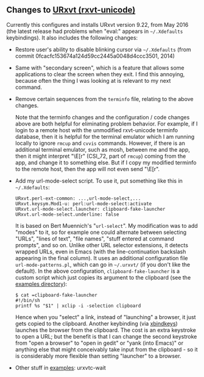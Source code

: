 ## Changes to [URxvt (rxvt-unicode)](http://software.schmorp.de/pkg/rxvt-unicode.html)

Currently this configures and installs URxvt version 9.22, from May 2016 (the latest release had problems when "eval:" appears in `~/.Xdefaults` keybindings). It also includes the following changes:

* Restore user's ability to disable blinking cursor via `~/.Xdefaults` (from commit 0fcacfc153674a124d59cc2445a0048d4ccc3501, 2014)

* Same with "secondary screen", which is a feature that allows some applications to clear the screen when they exit. I find this annoying, because often the thing I was looking at is relevant to my next command.

* Remove certain sequences from the `terminfo` file, relating to the above changes.

  Note that the terminfo changes and the configuration / code changes above are both helpful for eliminating problem behavior. For example, if I login to a remote host with the unmodified rxvt-unicode terminfo database, then it is helpful for the terminal emulator which I am running locally to ignore `rmcup` and `cvvis` commands. However, if there is an additional terminal emulator, such as mosh, between me and the app, then it might interpret "\E[r" (CSI_72, part of `rmcup`) coming from the app, and change it to something else. But if I copy my modified terminfo to the remote host, then the app will not even send "\E[r".

* Add my url-mode-select script. To use it, put something like this in `~/.Xdefaults`:

      URxvt.perl-ext-common: ...,url-mode-select,...
      URxvt.keysym.Mod1-u: perl:url-mode-select:activate
      URxvt.url-mode-select.launcher: clipboard-fake-launcher
      URxvt.url-mode-select.underline: false

  It is based on Bert Muennich's "`url-select`". My modification was to add "modes" to it, so for example one could alternate between selecting "URLs", "lines of text", "file names", "stuff entered at command prompts", and so on. Unlike other URL selector extensions, it detects wrapped URLs, even in Emacs (with the line-continuation backslash appearing in the final column). It uses an additional configuration file `url-mode-patterns.pl`, which can go in `~/.urxvt/` (if you don't like the default). In the above configuration, `clipboard-fake-launcher` is a custom script which just copies its argument to the clipboard (see the [examples directory](examples/)):

      $ cat =clipboard-fake-launcher
      #!/bin/sh
      printf %s "$1" | xclip -i -selection clipboard

  Hence when you "select" a link, instead of "launching" a browser, it just gets copied to the clipboard. Another keybinding (via [xbindkeys](https://wiki.archlinux.org/index.php/Xbindkeys)) launches the browser from the clipboard. The cost is an extra keystroke to open a URL; but the benefit is that I can change the second keystroke from "open a browser" to "open in gedit" or "yank (into Emacs)" or anything else that might conceivably take input from the clipboard - so it is considerably more flexible than setting "launcher" to a browser.

* Other stuff in [examples](examples/): urxvtc-wait
